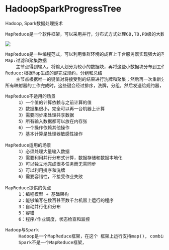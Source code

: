# HadoopSparkProgressTree
Hadoop, Spark数据处理技术

<pre>
MapReduce是一个软件框架，可以采用并行，分布式方式处理GB,TB,PB级的大数据集，同时它也是一个在商用服务器集群之上完成大规模数据处理的执行框架。
</pre>

![](https://i.imgur.com/8qmivRo.jpg)

<pre>
MapReduce是一种编程范式，可以利用集群环境的成百上千台服务器实现强大的可伸缩性，
Map:过滤和聚集数据
    主节点得到输入，将输入划分为较小的数据块，再将这些小数据块分布到工作节点（从节点），工作节点对各个数据块应用相同的转换函数，然后再将结果传回到主节点 
Reduce:根据Map生成的键完成规约，分组和总结
    主节点根据唯一的键值对将接受到的结果进行洗牌和聚集；然后再一次重新分布到工作节点，通过另一类转换函数组合这些值。
所有映射器的工作完成时，这些键会经过排序，洗牌，分组，然后发送给规约器，最后规约器将生成所需的输出	 
</pre>

<pre>
MapReduce不适用的场景
     1）一个值的计算依赖与之前计算的值
	 2）数据集很小，完全可以再一台机器上计算
	 3）需要同步来处理共享数据
	 5）所有输入数据都可以放在内存张
	 6）一个操作依赖其他操作
	 7）基本计算是处理器敏感性操作
	 
MapReduce适用的场景
     1）必须处理大量输入数据
     2）需要利用并行分布式计算，数据存储和数据本地化
     3）可以独立地完成很多任务而无需同步
     5）可以利用排序和洗牌
     6）需要容错性，不接受作业失败	

MapReduce提供的优点
     1：编程模型 + 基础架构
     2：能够编写在数百甚至数千台机器上运行的程序
     3：自动并行化和分布
     5：容错
     6：程序/作业调度，状态检查和监控	
</pre>

<pre>
Hadoop与Spark
     Hadoop是一个MapReduce框架，在这个 框架上运行支持map(), combine(),reduce()函数的作业
     Spark不是一个MapReduce框架，
</pre>